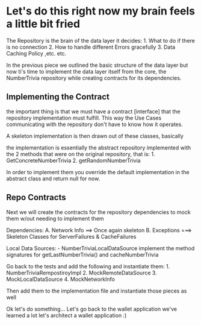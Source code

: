# Let's do this right now my brain feels a little bit fried

The Repository is the brain of the data layer it decides:
    1. What to do if there is no connection
    2. How to handle different Errors gracefully
    3. Data Caching Policy ,etc. etc.

In the previous piece we outlined the basic structure of the data
layer but now ti's time to implement the data layer itself from the core,
the NumberTrivia repository while creating contracts for its dependencies.

## Implementing the Contract

the important thing is that we must have a contract [interface] that the repository
implementation must fulfill. This way the Use Cases communicating with the repository
don't have to know how it operates.

A skeleton implementation is then drawn out of these classes, basically

the implementation is essentially the abstract repository implemented with the 2 methods that were on the original repository, that is:
    1. GetConcreteNumberTrivia
    2. getRandomNumberTrivia

In order to implement them you override the default implementation in the abstract class and return null for now.

## Repo Contracts

Next we will create the contracts for the repository dependencies to mock them w/out needing to implement them

Dependencies:
    A. Network Info ==> Once again skeleton
    B. Exceptions ===> Skeleton Classes for ServerFailures & CacheFailures

Local Data Sources:
    - NumberTriviaLocalDataSource implement the method signatures for
      getLastNumberTrivia() and cacheNumberTrivia

Go back to the tests and add the following and instantiate them:
    1. NumberTriviaRempostiroyImpl
    2. MockRemoteDataSource
    3. MockLocalDataSource
    4. MockNetworkInfo

Then add them to the implementation file and instantiate those pieces as well

Ok let's do something... Let's go back to the wallet application we've learned a lot let's architect a wallet application :)
